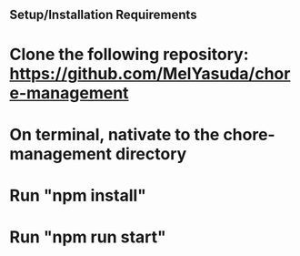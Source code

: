 ## Setup/Installation Requirements

# Clone the following repository: https://github.com/MelYasuda/chore-management
# On terminal, nativate to the chore-management directory
# Run "npm install"
# Run "npm run start"

